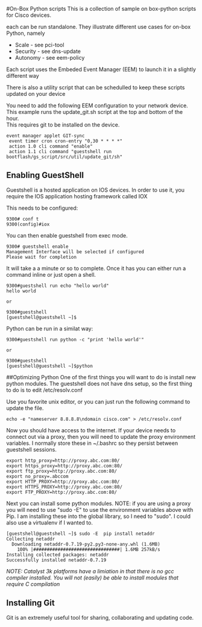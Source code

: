 #On-Box Python scripts
This is a collection of sample on box-python scripts for Cisco devices.

each can be run standalone.  They illustrate different use cases for on-box Python, namely

- Scale - see pci-tool
- Security - see dns-update
- Autonomy - see eem-policy

Each script uses the Embeded Event Manager (EEM) to launch it in a slightly different way

There is also a utility script that can be schedulled to keep these scripts updated on your device

You need to add the following EEM configuration to your network device.  
This example runs the update_git.sh script at the top and bottom of the hour.  
This requires git to be installed on the device.

```buildoutcfg
event manager applet GIT-sync
 event timer cron cron-entry "0,30 * * * *"
 action 1.0 cli command "enable"
 action 1.1 cli command "guestshell run bootflash/gs_script/src/util/update_git/sh"

```

## Enabling GuestShell
Guestshell is a hosted application on IOS devices.  In order to use it, you require the IOS application hosting
framework called IOX

This needs to be configured:
```buildoutcfg
9300# conf t
9300(config)#iox
```

You can then enable guestshell from exec mode.
```buildoutcfg
9300# guestshell enable
Management Interface will be selected if configured
Please wait for completion

```

It will take a a minute or so to complete.  Once it has you can either run a command 
inline or just open a shell.

```buildoutcfg
9300#guestshell run echo "hello world"
hello world

or 

9300#guestshell
[guestshell@guestshell ~]$ 

```

Python can be run in a similat way:
```buildoutcfg
9300#guestshell run python -c "print 'hello world'"

or 

9300#guestshell
[guestshell@guestshell ~]$python 

```

##Optimizing Python
One of the first things you will want to do is install new python modules.
The guestshell does not have dns setup, so the first thing to do is to edit /etc/resolv.conf

Use you favorite unix editor, or you can just run the following command to update the file.
```buildoutcfg
echo -e "nameserver 8.8.8.8\ndomain cisco.com" > /etc/resolv.conf

```
Now you should have access to the internet.  If your device needs to connect out via a proxy, then you will need to 
update the proxy environment variables.  I normally store these in ~/.bashrc so they persist between guestshell sessions.
```buildoutcfg
export http_proxy=http://proxy.abc.com:80/
export https_proxy=http://proxy.abc.com:80/
export ftp_proxy=http://proxy.abc.com:80/
export no_proxy=.abccom
export HTTP_PROXY=http://proxy.abc.com:80/
export HTTPS_PROXY=http://proxy.abc.com:80/
export FTP_PROXY=http://proxy.abc.com:80/
```
Next you can install some python modules. NOTE: if you are using a proxy you will need to use "sudo -E" 
to use the environment variables above with Pip.  I am installing these into the global library, so I need to "sudo".
I could also use a virtualenv if I wanted to.

```buildoutcfg
[guestshell@guestshell ~]$ sudo -E  pip install netaddr
Collecting netaddr
  Downloading netaddr-0.7.19-py2.py3-none-any.whl (1.6MB)
    100% |################################| 1.6MB 257kB/s 
Installing collected packages: netaddr
Successfully installed netaddr-0.7.19

```
*NOTE:  Catalyst 3k platforms have a limiation in that there is no gcc compiler installed.  You will not (easily) be 
able to install modules that require C compilation*

## Installing Git
Git is an extremely useful tool for sharing, collaborating and updating code.



